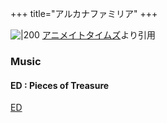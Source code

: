 +++
title="アルカナファミリア"
+++

![|200](https://img2.animatetimes.com/2021/12/61cbe68dca9f0_069fadfed34e249f112e45e44de5b7b2.jpg)
[アニメイトタイムズ](https://www.google.com/url?sa=i&url=https%3A%2F%2Fwww.animatetimes.com%2Ftag%2Fdetails.php%3Fid%3D2020&psig=AOvVaw3tfOxmoDeKPgkaWHoAaKMM&ust=1720685654895000&source=images&cd=vfe&opi=89978449&ved=0CBEQjRxqFwoTCLDapuaDnIcDFQAAAAAdAAAAABAK)より引用



### Music
#### ED : Pieces of Treasure
[ED](https://seiyaworld.github.io/video01/arcanafamiglia_ed.mp4)
